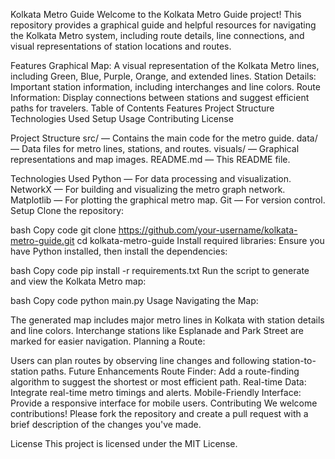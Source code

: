 Kolkata Metro Guide
Welcome to the Kolkata Metro Guide project! This repository provides a graphical guide and helpful resources for navigating the Kolkata Metro system, including route details, line connections, and visual representations of station locations and routes.

Features
Graphical Map: A visual representation of the Kolkata Metro lines, including Green, Blue, Purple, Orange, and extended lines.
Station Details: Important station information, including interchanges and line colors.
Route Information: Display connections between stations and suggest efficient paths for travelers.
Table of Contents
Features
Project Structure
Technologies Used
Setup
Usage
Contributing
License

Project Structure
src/ — Contains the main code for the metro guide.
data/ — Data files for metro lines, stations, and routes.
visuals/ — Graphical representations and map images.
README.md — This README file.

Technologies Used
Python — For data processing and visualization.
NetworkX — For building and visualizing the metro graph network.
Matplotlib — For plotting the graphical metro map.
Git — For version control.
Setup
Clone the repository:

bash
Copy code
git clone https://github.com/your-username/kolkata-metro-guide.git
cd kolkata-metro-guide
Install required libraries: Ensure you have Python installed, then install the dependencies:

bash
Copy code
pip install -r requirements.txt
Run the script to generate and view the Kolkata Metro map:

bash
Copy code
python main.py
Usage
Navigating the Map:

The generated map includes major metro lines in Kolkata with station details and line colors.
Interchange stations like Esplanade and Park Street are marked for easier navigation.
Planning a Route:

Users can plan routes by observing line changes and following station-to-station paths.
Future Enhancements
Route Finder: Add a route-finding algorithm to suggest the shortest or most efficient path.
Real-time Data: Integrate real-time metro timings and alerts.
Mobile-Friendly Interface: Provide a responsive interface for mobile users.
Contributing
We welcome contributions! Please fork the repository and create a pull request with a brief description of the changes you've made.

License
This project is licensed under the MIT License.

